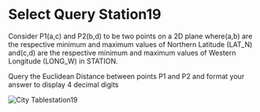 # Select Query Station19
Consider P1(a,c)  and P2(b,d) to be two points on a 2D plane where(a,b)  are the respective minimum and maximum values of Northern Latitude (LAT_N) and(c,d)  are the respective minimum and maximum values of Western Longitude (LONG_W) in STATION.

Query the Euclidean Distance between points P1  and P2  and format your answer to display 4  decimal digits


![City Tablestation19](https://s3.amazonaws.com/hr-challenge-images/9336/1449345840-5f0a551030-Station.jpg)
